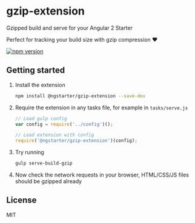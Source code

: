# gzip-extension
Gzipped build and serve for your Angular 2 Starter

Perfect for tracking your build size with gzip compression :heart:

[![npm version](https://badge.fury.io/js/ngstarter-gzip-tasks.svg)](https://badge.fury.io/js/ngstarter-gzip-tasks)

## Getting started
1. Install the extension
    ```bash
    npm install @ngstarter/gzip-extension --save-dev
    ```

2. Require the extension in any tasks file, for example in `tasks/serve.js`
    ```js
    // Load gulp config
    var config = require('../config')();

    // Load extension with config
    require('@ngstarter/gzip-extension')(config);
    ```

3. Try running
    ```bash
    gulp serve-build-gzip
    ```

4. Now check the network requests in your browser, HTML/CSS/JS files should be gzipped already

## License
MIT
